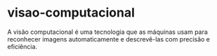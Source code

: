 # visao-computacional
A visão computacional é uma tecnologia que as máquinas usam para reconhecer imagens automaticamente e descrevê-las com precisão e eficiência.
